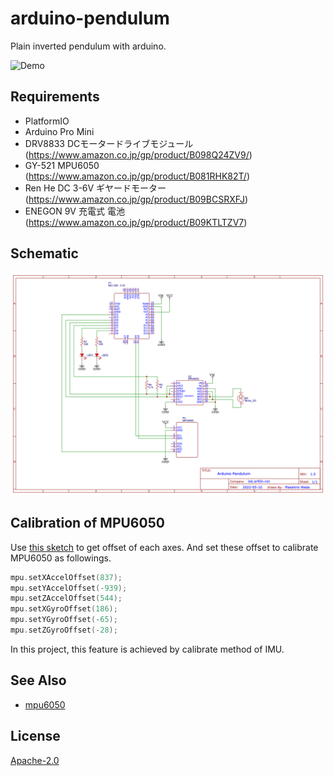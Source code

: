 # arduino-pendulum

Plain inverted pendulum with arduino.

![Demo](./assets/demo.gif)

## Requirements

* PlatformIO
* Arduino Pro Mini 
* DRV8833 DCモータードライブモジュール(https://www.amazon.co.jp/gp/product/B098Q24ZV9/)
* GY-521 MPU6050 (https://www.amazon.co.jp/gp/product/B081RHK82T/)
* Ren He DC 3-6V ギヤードモーター (https://www.amazon.co.jp/gp/product/B09BCSRXFJ)
* ENEGON 9V 充電式 電池 (https://www.amazon.co.jp/gp/product/B09KTLTZV7)

## Schematic

![Schematic](./assets/schematic.png)

## Calibration of MPU6050
Use [this sketch](https://github.com/ElectronicCats/mpu6050/blob/master/examples/IMU_Zero/IMU_Zero.ino) to get offset of each axes.
And set these offset to calibrate MPU6050 as followings.

```cpp
mpu.setXAccelOffset(837);
mpu.setYAccelOffset(-939);
mpu.setZAccelOffset(544);
mpu.setXGyroOffset(186);
mpu.setYGyroOffset(-65);
mpu.setZGyroOffset(-28);
```

In this project, this feature is achieved by calibrate method of IMU.


## See Also
* [mpu6050](https://github.com/ElectronicCats/mpu6050)

## License
[Apache-2.0](https://github.com/ar90n/arduino-pendulum/blob/main/LICENSE)

